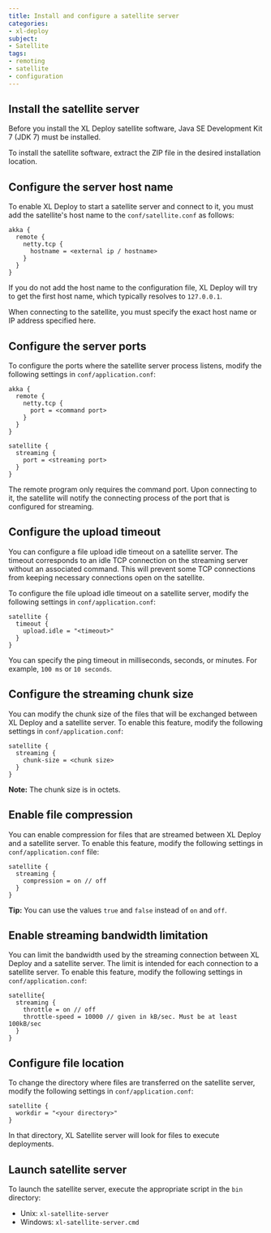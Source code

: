 ```yaml
---
title: Install and configure a satellite server
categories:
- xl-deploy
subject:
- Satellite
tags:
- remoting
- satellite
- configuration
---
```


## Install the satellite server

Before you install the XL Deploy satellite software, Java SE Development Kit 7 (JDK 7) must be installed.

To install the satellite software, extract the ZIP file in the desired installation location.

## Configure the server host name

To enable XL Deploy to start a satellite server and connect to it, you must add the satellite's host name to the `conf/satellite.conf` as follows:

    akka {
      remote {
        netty.tcp {
          hostname = <external ip / hostname>
        }
      }
    }

If you do not add the host name to the configuration file, XL Deploy will try to get the first host name, which typically resolves to `127.0.0.1`.

When connecting to the satellite, you must specify the exact host name or IP address specified here.

## Configure the server ports

To configure the ports where the satellite server process listens, modify the following settings in `conf/application.conf`:

    akka {
      remote {
        netty.tcp {
          port = <command port>
        }
      }
    }

    satellite {
      streaming {
        port = <streaming port>
      }
    }

The remote program only requires the command port. Upon connecting to it, the satellite will notify the connecting process of the port that is configured for streaming.

## Configure the upload timeout

You can configure a file upload idle timeout on a satellite server. The timeout corresponds to an idle TCP connection on the streaming server without an associated command. This will prevent some TCP connections from keeping necessary connections open on the satellite.

To configure the file upload idle timeout on a satellite server, modify the following settings in `conf/application.conf`:

    satellite {
      timeout {
        upload.idle = "<timeout>"
      }
    }

You can specify the ping timeout in milliseconds, seconds, or minutes. For example, `100 ms` or `10 seconds`.

## Configure the streaming chunk size

You can modify the chunk size of the files that will be exchanged between XL Deploy and a satellite server. To enable this feature, modify the following settings in `conf/application.conf`:

    satellite {
      streaming {
        chunk-size = <chunk size>
      }
    }

**Note:** The chunk size is in octets.

## Enable file compression

You can enable compression for files that are streamed between XL Deploy and a satellite server. To enable this feature, modify the following settings in `conf/application.conf` file:

    satellite {
      streaming {
        compression = on // off
      }
    }

**Tip:** You can use the values `true` and `false` instead of `on` and `off`.

## Enable streaming bandwidth limitation

You can limit the bandwidth used by the streaming connection between XL Deploy and a satellite server. The limit is intended for each connection to a satellite server. To enable this feature, modify the following settings in `conf/application.conf`:

    satellite{
      streaming {
        throttle = on // off
        throttle-speed = 10000 // given in kB/sec. Must be at least 100kB/sec
      }
    }

## Configure file location

To change the directory where files are transferred on the satellite server, modify the following settings in `conf/application.conf`:

    satellite {
      workdir = "<your directory>"
    }

In that directory, XL Satellite server will look for files to execute deployments.

## Launch satellite server

To launch the satellite server, execute the appropriate script in the `bin` directory:

* Unix: `xl-satellite-server`
* Windows: `xl-satellite-server.cmd`
